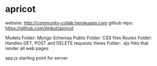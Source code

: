 # apricot

website: http://community-collab.herokuapp.com
github repo: https://github.com/jimbot/apricot

Models Folder: Mongo Schemas
Public Folder: CSS files
Routes Folder: Handles GET, POST and DELETE requests
Views Folder: .ejs files that render all web pages

app.js starting point for server
